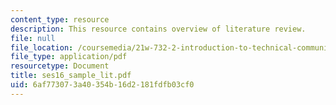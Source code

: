 ```yaml
---
content_type: resource
description: This resource contains overview of literature review.
file: null
file_location: /coursemedia/21w-732-2-introduction-to-technical-communication-ethics-in-science-and-technology-fall-2006/6af773073a40354b16d2181fdfb03cf0_ses16_sample_lit.pdf
file_type: application/pdf
resourcetype: Document
title: ses16_sample_lit.pdf
uid: 6af77307-3a40-354b-16d2-181fdfb03cf0
---
```

